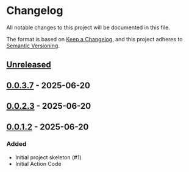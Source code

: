 # Changelog

All notable changes to this project will be documented in this file.

The format is based on [Keep a Changelog](https://keepachangelog.com/en/1.0.0/),
and this project adheres to [Semantic Versioning](https://semver.org/spec/v2.0.0.html).

## [Unreleased]

## [0.0.3.7] - 2025-06-20

## [0.0.2.3] - 2025-06-20

## [0.0.1.2] - 2025-06-20

### Added

- Initial project skeleton (#1)
- Initial Action Code

[unreleased]: https://github.com/baynezy/ChangeLogger.Action/compare/0.0.3.7...HEAD
[0.0.3.7]: https://github.com/baynezy/ChangeLogger.Action/compare/0.0.2.3...0.0.3.7
[0.0.2.3]: https://github.com/baynezy/ChangeLogger.Action/compare/0.0.1.2...0.0.2.3
[0.0.1.2]: https://github.com/baynezy/ChangeLogger.Action/compare/2102047e7201e71c227baec5b3503a6f5ce57837...0.0.1.2

